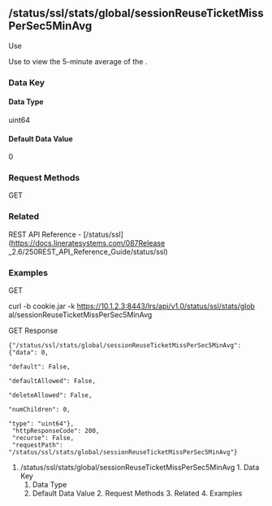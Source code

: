 ## /status/ssl/stats/global/sessionReuseTicketMissPerSec5MinAvg

Use

Use to view the 5-minute average of the .

### Data Key

#### Data Type

uint64

#### Default Data Value

0

### Request Methods

GET

### Related

REST API Reference - [/status/ssl](https://docs.lineratesystems.com/087Release
_2.6/250REST_API_Reference_Guide/status/ssl)

### Examples

GET

curl -b cookie.jar -k https://10.1.2.3:8443/lrs/api/v1.0/status/ssl/stats/glob
al/sessionReuseTicketMissPerSec5MinAvg

GET Response

    
    {"/status/ssl/stats/global/sessionReuseTicketMissPerSec5MinAvg": {"data": 0,
                                                                       "default": False,
                                                                       "defaultAllowed": False,
                                                                       "deleteAllowed": False,
                                                                       "numChildren": 0,
                                                                       "type": "uint64"},
     "httpResponseCode": 200,
     "recurse": False,
     "requestPath": "/status/ssl/stats/global/sessionReuseTicketMissPerSec5MinAvg"}
    

  1. /status/ssl/stats/global/sessionReuseTicketMissPerSec5MinAvg
    1. Data Key
      1. Data Type
      2. Default Data Value
    2. Request Methods
    3. Related
    4. Examples

